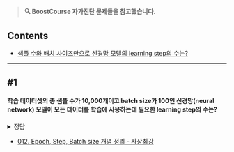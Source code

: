 > #### **🔍 BoostCourse 자가진단 문제들을 참고했습니다.**

## Contents
- [샘플 수와 배치 사이즈만으로 신경망 모델의 learning step의 수는?](https://github.com/dustin-kang/dataStudy/blob/main/DL/dl_warmup.md#1)

---
## #1
#### 학습 데이터셋의 총 샘플 수가 10,000개이고 batch size가 100인 신경망(neural network) 모델이 모든 데이터를 학습에 사용하는데 필요한 learning step의 수는?

<details> <summary>정답</summary>
<strong>100</strong>

- Epoch : 전체 Sample 데이터를 한바퀴 돌며 학습하는 것
- Step : 1개의 배치로부터 loss를 계산 후 1회 업데이트 하는 것
- Batch Size : 1 Step에서 사용한 데이터 개수
 
 s * b = n * e
 n : 전체 학습 데이터 수

📌 이해 하기
 n = 1회 운동 당 벤치 프레스 목표 개수 (40개)
e = epochs: 몇 번 반복할 것인가? 1회
b = batch size: 1세트 당 회수. 8개
s = steps: 몇 세트로 나누어 할 것인가. 5 세트
</details>


- [012. Epoch, Step, Batch size 개념 정리 - 사상최강 ](http://esignal.co.kr/ai-ml-dl/?board_name=ai_ml_dl&search_field=fn_title&order_by=fn_pid&order_type=asc&board_page=1&list_type=list&vid=15)

